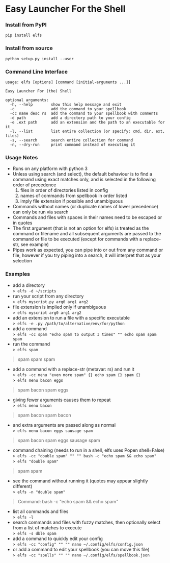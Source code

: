 # Easy Launcher For the Shell
### Install from PyPI
```
pip install elfs
```
### Install from source
```
python setup.py install --user
```
### Command Line Interface
```
usage: elfs [options] [command [initial-arguments ...]]

Easy Launcher For (the) Shell

optional arguments:
  -h, --help        show this help message and exit
  -c                add the command to your spellbook
  -cc name desc rs  add the command to your spellbook with comments
  -d path           add a directory path to your config
  -e .ext path      add an extension and the path to an executable for it
  -l, --list        list entire collection (or specify: cmd, dir, ext, files)
  -s, --search      search entire collection for command
  -n, --dry-run     print command instead of executing it
```
### Usage Notes
- Runs on any platform with python 3
- Unless using search (and select), the default behaviour is to find a command using exact matches only, and is selected in the following order of precedence
  1. files in order of directories listed in config
  2. names of commands from spellbook in order listed
  3. imply file extension if possible and unambiguous
- Commands without names (or duplicate names of lower precedence) can only be run via search
- Commands and files with spaces in their names need to be escaped or in quotes
- The first argument (that is not an option for elfs) is treated as the command or filename and all subsequent arguments are passed to the command or file to be executed (except for commands with a replace-str, see example)
- Pipes work as expected, you can pipe into or out from any command or file, however if you try piping into a search, it will interpret that as your selection
### Examples
- add a directory  
```> elfs -d ~/scripts```
- run your script from any directory  
```> elfs myscript.py arg0 arg1 arg2```
- file extension is implied only if unambiguous  
```> elfs myscript arg0 arg1 arg2```
- add an extension to run a file with a specific executable  
```> elfs -e .py /path/to/alternative/env/for/python```
- add a command  
```> elfs -cc spam "echo spam to output 3 times" "" echo spam spam spam```
- run the command  
```> elfs spam```
> spam spam spam
- add a command with a replace-str (metavar: rs) and run it  
```> elfs -cc menu "even more spam" {} echo spam {} spam {}```  
```> elfs menu bacon eggs```
> spam bacon spam eggs
- giving fewer arguments causes them to repeat  
```> elfs menu bacon```
> spam bacon spam bacon
- and extra arguments are passed along as normal  
```> elfs menu bacon eggs sausage spam```
> spam bacon spam eggs sausage spam
- command chaining (needs to run in a shell, elfs uses Popen shell=False)  
```> elfs -cc "double spam" "" "" bash -c "echo spam && echo spam"```  
```> elfs "double spam"```
> spam spam
- see the command without running it (quotes may appear slightly different)  
```> elfs -n "double spam"```
> Command: bash -c "echo spam && echo spam"
- list all commands and files  
```> elfs -l```
- search commands and files with fuzzy matches, then optionally select from a list of matches to execute  
```> elfs -s dble spam```
- add a command to quickly edit your config  
```> elfs -cc "config" "" "" nano ~/.config/elfs/config.json```
- or add a command to edit your spellbook (you can move this file)  
```> elfs -cc "spells" "" "" nano ~/.config/elfs/spellbook.json```
